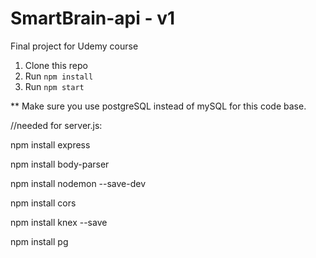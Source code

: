 # SmartBrain-api - v1
Final project for Udemy course

1. Clone this repo
2. Run `npm install`
3. Run `npm start`

** Make sure you use postgreSQL instead of mySQL for this code base.

//needed for server.js:

npm install express

npm install body-parser

npm install nodemon --save-dev

npm install cors

npm install knex --save

npm install pg

